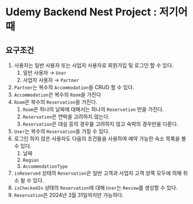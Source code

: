 # Udemy Backend Nest Project : 저기어때

## 요구조건

1. 사용자는 일반 사용자 또는 사업자 사용자로 회원가입 및 로그인 할 수 있다.
   1. 일반 사용자 → `User`
   2. 사업자 사용자 → `Partner`
2. `Partner`는 복수의 `Accommodation`을 CRUD 할 수 있다.
3. `Accommodation`은 복수의 `Room`을 가진다
4. `Room`은 복수의 `Reservation`을 가진다.
   1. `Room`은 하나의 날짜에 대해서는 하나의 `Reservation` 만을 가진다.
   2. `Reservation`은 연박을 고려하지 않는다.
   3. `Reservation`은 대실 등의 경우를 고려하지 않고 숙박의 경우만을 다룬다.
5. `User`는 복수의 `Reservation`을 가질 수 있다.
6. 로그인 하지 않은 사용자도 다음의 조건들을 사용하여 예약 가능한 숙소 목록을 볼 수 있다.
   1. 날짜
   2. `Region`
   3. `AccommodationType`
7. `isReserved` 상태의 `Reservation`은 일반 고객과 사업자 고객 양쪽 모두에 의해 취소 될 수 있다.
8. `isCheckedIn` 상태의 `Reservation`에 대해 `User`는 `Review`를 생성할 수 있다.
9. `Reservation`은 2024년 3월 31일까지만 가능하다.

